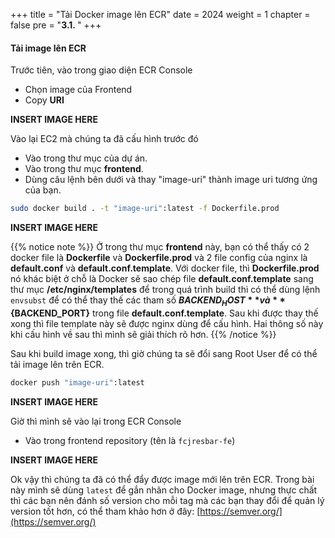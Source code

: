 +++
title = "Tải Docker image lên ECR"
date = 2024
weight = 1
chapter = false
pre = "<b>3.1. </b>"
+++

#### Tải image lên ECR

Trước tiên, vào trong giao diện ECR Console

- Chọn image của Frontend
- Copy **URI**

**INSERT IMAGE HERE**

Vào lại EC2 mà chúng ta đã cấu hình trước đó

- Vào trong thư mục của dự án.
- Vào trong thư mục **frontend**.
- Dùng câu lệnh bên dưới và thay "image-uri" thành image uri tương ứng của bạn.

```bash
sudo docker build . -t "image-uri":latest -f Dockerfile.prod
```

**INSERT IMAGE HERE**

{{% notice note %}}
Ở trong thư mục **frontend** này, bạn có thể thấy có 2 docker file là **Dockerfile** và **Dockerfile.prod** và 2 file config của nginx là **default.conf** và **default.conf.template**. Với docker file, thì **Dockerfile.prod** nó khác biệt ở chỗ là Docker sẽ sao chép file **default.conf.template** sang thư mục **/etc/nginx/templates** để trong quá trình build thì có thể dùng lệnh `envsubst` để có thể thay thế các tham số **${BACKEND_HOST}** và **${BACKEND_PORT}** trong file **default.conf.template**. Sau khi được thay thế xong thì file template này sẽ được nginx dùng để cấu hình. Hai thông số này khi cấu hình về sau thì mình sẽ giải thích rõ hơn.
{{% /notice %}}

Sau khi build image xong, thì giờ chúng ta sẽ đổi sang Root User để có thể tải image lên trên ECR.

```bash
docker push "image-uri":latest
```

**INSERT IMAGE HERE**

Giờ thì mình sẽ vào lại trong ECR Console

- Vào trong frontend repository (tên là `fcjresbar-fe`)

**INSERT IMAGE HERE**

Ok vậy thì chúng ta đã có thể đẩy được image mới lên trên ECR. Trong bài này mình sẽ dùng `latest` để gắn nhãn cho Docker image, nhưng thực chất thì các bạn nên đánh số version cho mỗi tag mà các bạn thay đổi để quản lý version tốt hơn, có thể tham khảo hơn ở đây: [https://semver.org/](https://semver.org/)
